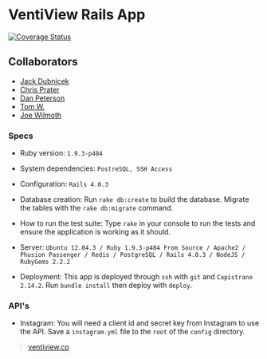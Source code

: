 # VentiView Rails App

[![Coverage Status](https://coveralls.io/repos/dbcfoxes2014/free_candy/badge.png)](https://coveralls.io/r/dbcfoxes2014/free_candy)

## Collaborators
- [Jack Dubnicek](https://github.com/jdubnicek)
- [Chris Prater](https://github.com/cprater)
- [Dan Peterson](https://github.com/DanJP-)
- [Tom W.](https://github.com/To-mos)
- [Joe Wilmoth](http://github.com/jbwilmoth)

### Specs

* Ruby version: ```1.9.3-p484```

* System dependencies: ```PostreSQL, SSH Access```

* Configuration: ```Rails 4.0.3```

* Database creation: Run ```rake db:create``` to build the database. Migrate the tables with the ```rake db:migrate``` command.

* How to run the test suite: Type ```rake``` in your console to run the tests and ensure the application is working as it should.

* Server: ```Ubuntu 12.04.3 / Ruby 1.9.3-p484 From Source / Apache2 / Phusion Passenger / Redis / PostgreSQL / Rails 4.0.3 / NodeJS / RubyGems 2.2.2```

* Deployment: This app is deployed through ```ssh``` with ```git``` and ```Capistrano 2.14.2```. Run ```bundle install``` then deploy with ```deploy```.

### API's

* Instagram: You will need a client id and secret key from Instagram to use the API. Save a ```instagram.yml``` file to the ```root``` of the ```config``` directory.
> [ventiview.co](http://ventiview.co)
